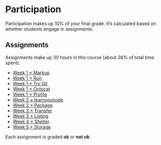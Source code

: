 # Participation

Participation makes up 10% of your final grade.  It’s calculated based on
whether students engage in assignments.

## Assignments

Assignments make up 30 hours in this course (about 36% of total time spent).

*   [Week 1 × Markup](week-1.md#markup)
*   [Week 1 × Run](week-1.md#run)
*   [Week 1 × Try Git](week-1.md#try-git)
*   [Week 1 × Octocat](week-1.md#octocat)
*   [Week 1 × Profile](week-1.md#profile)
*   [Week 2 × learnyounode](week-2.md#learnyounode)
*   [Week 2 × Package](week-2.md#package)
*   [Week 3 × Transfer](week-3.md#transfer)
*   [Week 3 × Listing](week-3.md#listing)
*   [Week 4 × Shelter](week-4.md#shelter)
*   [Week 5 × Storage](week-5.md#storage)

<!--
TODO: Fill out assignments.
-->

Each assignment is graded **ok** or **not ok**.
